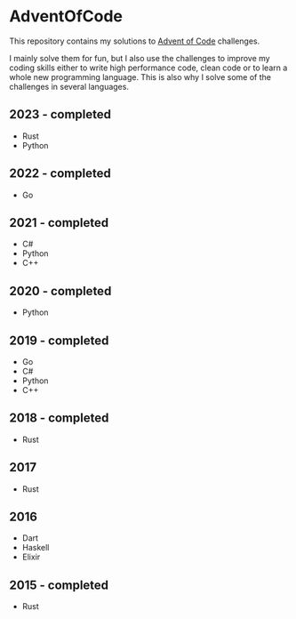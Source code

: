 # AdventOfCode

This repository contains my solutions to [Advent of Code](https://adventofcode.com/) challenges.

I mainly solve them for fun, but I also use the challenges to improve my coding skills either to write high performance code, clean code or to learn a whole new programming language. This is also why I solve some of the challenges in several languages.

## 2023 - completed

- Rust
- Python

## 2022 - completed

- Go

## 2021 - completed

- C#
- Python
- C++

## 2020 - completed

- Python

## 2019 - completed

- Go
- C#
- Python
- C++

## 2018 - completed

- Rust

## 2017

- Rust

## 2016

- Dart
- Haskell
- Elixir

## 2015 - completed

- Rust
